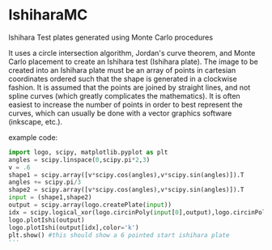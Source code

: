 # IshiharaMC
Ishihara Test plates generated using Monte Carlo procedures

It uses a circle intersection algorithm, Jordan's curve theorem, and Monte Carlo placement to create an Ishihara test (Ishihara plate). The image to be created into an Ishihara plate must be an array of points in cartesian coordinates ordered such that the shape is generated in a clockwise fashion.  It is assumed that the points are joined by straight lines, and not spline curves (which greatly complicates the mathematics).  It is often easiest to increase the number of points in order to best represent the curves, which can usually be done with a vector graphics software (inkscape, etc.).

example code:
```python
import logo, scipy, matplotlib.pyplot as plt
angles = scipy.linspace(0,scipy.pi*2,3)
v = .6
shape1 = scipy.array([v*scipy.cos(angles),v*scipy.sin(angles)]).T
angles += scipy.pi/3
shape2 = scipy.array([v*scipy.cos(angles),v*scipy.sin(angles)]).T
input = (shape1,shape2)
output = scipy.array(logo.createPlate(input))
idx = scipy.logical_xor(logo.circinPoly(input[0],output),logo.circinPoly(input[1],output))
logo.plotIshi(output)
logo.plotIshi(output[idx],color='k')
plt.show() #this should show a 6 pointed start ishihara plate
'''
